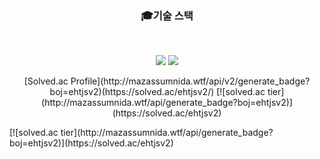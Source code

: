 <div>
<h3 align="center"><b>🎓기술 스택</b></h3>
</br>
<p align="center">
  <img src="https://img.shields.io/badge/C-A8B9CC?style=for-the-badge&logo=C&logoColor=white">
  <img src="https://img.shields.io/badge/JAVA-007396?style=for-the-badge&logo=java&logoColor=white">
</p>
<p align="center">
  [Solved.ac Profile](http://mazassumnida.wtf/api/v2/generate_badge?boj=ehtjsv2)(https://solved.ac/ehtjsv2/)
  [![solved.ac tier](http://mazassumnida.wtf/api/generate_badge?boj=ehtjsv2)](https://solved.ac/ehtjsv2)
  
 </p>
</div>
<div>
  [![solved.ac tier](http://mazassumnida.wtf/api/generate_badge?boj=ehtjsv2)](https://solved.ac/ehtjsv2)
</div>
<!--
**ehtjsv2/ehtjsv2** is a ✨ _special_ ✨ repository because its `README.md` (this file) appears on your GitHub profile.

Here are some ideas to get you started:

- 🔭 I’m currently working on ...
- 🌱 I’m currently learning ...
- 👯 I’m looking to collaborate on ...
- 🤔 I’m looking for help with ...
- 💬 Ask me about ...
- 📫 How to reach me: ...
- 😄 Pronouns: ...
- ⚡ Fun fact: ...
-->
